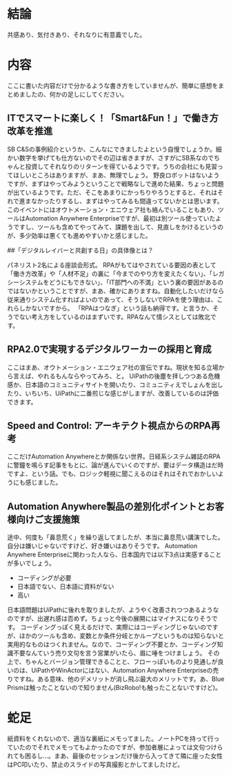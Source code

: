 <!--
title:   RPA2.0　デジタルワークフォース・イノベーションフォーラム2019に行ってきた
tags:    AutomationAnywhere,RPA,カンファレンス
id:      c75a99a5b9e7dc147dc1
private: false
-->
# 結論

共感あり、気付きあり、それなりに有意義でした。

# 内容

ここに書いた内容だけで分かるような書き方をしていませんが、簡単に感想をまとめましたの、何かの足しにしてください。

## ITでスマートに楽しく！「Smart&Fun！」で働き方改革を推進

SB C&Sの事例紹介というか、こんなにできましたよという自慢でしょうか。細かい数字を挙げても仕方ないのでその辺は省きますが、さすがにSB系なのでちゃんと投資してそれなりのリターンを得ているようです。うちの会社にも見習ってほしいところはありますが、まあ、無理でしょう。
野良ロボットはないようですが、まずはやってみようということで戦略なしで進めた結果、ちょっと問題が出ているようです。ただ、そこをあまりにかっちりやろうとすると、それはそれで進まなかったりするし、まずはやってみるも間違ってないかとは思います。
このイベントにはオウトメーション・エニウェア社も絡んでいることもあり、ツールはAutomation Anywhere Enterpriseですが、最初は別ツール使っていたようですし、ツールも含めてやってみて、課題を出して、見直しをかけるというのが、多少効率は悪くても進めやすいかと感じました。

##「デジタルレイバーと共創する日」の具体像とは？

パネリスト2名による座談会形式。
RPAがもてはやされている要因の表として「働き方改革」や「人材不足」の裏に「今までのやり方を変えたくない」、「レガシーシステムをどうにもできない」、「IT部門への不満」という裏の要因があるのではないかということですが、まあ、確かにありますね。自動化したいだけなら従来通りシステム化すればよいのであって、そうしないでRPAを使う理由は、これらしかないですから。
「RPAはつなぎ」という話も納得です。と言うか、そうでない考え方をしているのはまずいです。RPAなんて情シスとしては敗北です。

## RPA2.0で実現するデジタルワーカーの採用と育成

ここはまあ、オウトメーション・エニウェア社の宣伝ですね。現状を知る立場から言えば、やれるもんならやってみろ、と。
UiPathの後塵を拝しつつある危機感か、日本語のコミュニティサイトを開いたり、コミュニティえでしょんを出したり、いちいち、UiPathに二番煎じな感じがしますが、改善しているのは評価できます。

## Speed and Control: アーキテクト視点からのRPA再考

ここだけAutomation Anywhereとか関係ない世界。日経系システム雑誌のRPAに警鐘を鳴らす記事をもとに、論が進んでいくのですが、要はデータ構造はだ時ですよ、という話。でも、ロジック軽視に聞こえるのはそれはそれでおかしいようにも感じました。

## Automation Anywhere製品の差別化ポイントとお客様向けご支援施策

途中、何度も「鼻息荒く」を繰り返してましたが、本当に鼻息荒い講演でした。自分は嫌いじゃないですけど、好き嫌いはありそうです。
Automation Anywhere Enterpriseに関わった人なら、日本国内では以下3点は実感することが多いでしょう。

* コーディングが必要
* 日本語でない、日本語に資料がない
* 高い

日本語問題はUiPathに後れを取りましたが、ようやく改善されつつあるようなのですが、出遅れ感は否めず。ちょっと今後の展開にはマイナスになりそうです。
コーディングっぽく見えるだけで、実際にはコーディングじゃないのですが、ほかのツールも含め、変数とか条件分岐とかループというものは知らないと実用的なものはつくれません。なので、コーディング不要とか、コーディング知識不要なんていう売り文句を言う営業がいたら、眉に唾をつけましょう。
その上で、ちゃんとバージョン管理できることと、フローっぽいものより見通しが良いのは、UiPathやWinActorにはない、Automation Anywhere Enterpriseの売りですね。ある意味、他のデメリットが消し飛ぶ最大のメリットです。あ、Blue Prismは触ったことないので知りません(BizRobo!も触ったことないですけど)。


# 蛇足

紙資料をくれないので、適当な裏紙にメモってました。ノートPCを持って行っていたのでそれでメモってもよかったのですが、参加者層によっては文句つけられても困るし…。まあ、最後のセッションだけ後から入ってきて隣に座った女性はPC叩いたり、禁止のスライドの写真撮影とかしてましたけど。